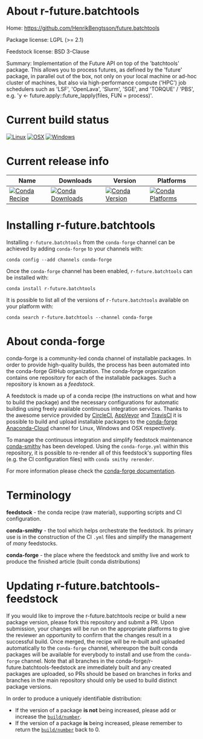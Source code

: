 About r-future.batchtools
=========================

Home: https://github.com/HenrikBengtsson/future.batchtools

Package license: LGPL (>= 2.1)

Feedstock license: BSD 3-Clause

Summary: Implementation of the Future API on top of the 'batchtools' package. This allows you to process futures, as defined by the 'future' package, in parallel out of the box, not only on your local machine or ad-hoc cluster of machines, but also via high-performance compute ('HPC') job schedulers such as 'LSF', 'OpenLava', 'Slurm', 'SGE', and 'TORQUE' / 'PBS', e.g. 'y <- future.apply::future_lapply(files, FUN = process)'.



Current build status
====================

[![Linux](https://img.shields.io/circleci/project/github/conda-forge/r-future.batchtools-feedstock/master.svg?label=Linux)](https://circleci.com/gh/conda-forge/r-future.batchtools-feedstock)
[![OSX](https://img.shields.io/travis/conda-forge/r-future.batchtools-feedstock/master.svg?label=macOS)](https://travis-ci.org/conda-forge/r-future.batchtools-feedstock)
[![Windows](https://img.shields.io/appveyor/ci/conda-forge/r-future.batchtools-feedstock/master.svg?label=Windows)](https://ci.appveyor.com/project/conda-forge/r-future-batchtools-feedstock/branch/master)

Current release info
====================

| Name | Downloads | Version | Platforms |
| --- | --- | --- | --- |
| [![Conda Recipe](https://img.shields.io/badge/recipe-r--future.batchtools-green.svg)](https://anaconda.org/conda-forge/r-future.batchtools) | [![Conda Downloads](https://img.shields.io/conda/dn/conda-forge/r-future.batchtools.svg)](https://anaconda.org/conda-forge/r-future.batchtools) | [![Conda Version](https://img.shields.io/conda/vn/conda-forge/r-future.batchtools.svg)](https://anaconda.org/conda-forge/r-future.batchtools) | [![Conda Platforms](https://img.shields.io/conda/pn/conda-forge/r-future.batchtools.svg)](https://anaconda.org/conda-forge/r-future.batchtools) |

Installing r-future.batchtools
==============================

Installing `r-future.batchtools` from the `conda-forge` channel can be achieved by adding `conda-forge` to your channels with:

```
conda config --add channels conda-forge
```

Once the `conda-forge` channel has been enabled, `r-future.batchtools` can be installed with:

```
conda install r-future.batchtools
```

It is possible to list all of the versions of `r-future.batchtools` available on your platform with:

```
conda search r-future.batchtools --channel conda-forge
```


About conda-forge
=================

conda-forge is a community-led conda channel of installable packages.
In order to provide high-quality builds, the process has been automated into the
conda-forge GitHub organization. The conda-forge organization contains one repository
for each of the installable packages. Such a repository is known as a *feedstock*.

A feedstock is made up of a conda recipe (the instructions on what and how to build
the package) and the necessary configurations for automatic building using freely
available continuous integration services. Thanks to the awesome service provided by
[CircleCI](https://circleci.com/), [AppVeyor](https://www.appveyor.com/)
and [TravisCI](https://travis-ci.org/) it is possible to build and upload installable
packages to the [conda-forge](https://anaconda.org/conda-forge)
[Anaconda-Cloud](https://anaconda.org/) channel for Linux, Windows and OSX respectively.

To manage the continuous integration and simplify feedstock maintenance
[conda-smithy](https://github.com/conda-forge/conda-smithy) has been developed.
Using the ``conda-forge.yml`` within this repository, it is possible to re-render all of
this feedstock's supporting files (e.g. the CI configuration files) with ``conda smithy rerender``.

For more information please check the [conda-forge documentation](https://conda-forge.org/docs/).

Terminology
===========

**feedstock** - the conda recipe (raw material), supporting scripts and CI configuration.

**conda-smithy** - the tool which helps orchestrate the feedstock.
                   Its primary use is in the construction of the CI ``.yml`` files
                   and simplify the management of *many* feedstocks.

**conda-forge** - the place where the feedstock and smithy live and work to
                  produce the finished article (built conda distributions)


Updating r-future.batchtools-feedstock
======================================

If you would like to improve the r-future.batchtools recipe or build a new
package version, please fork this repository and submit a PR. Upon submission,
your changes will be run on the appropriate platforms to give the reviewer an
opportunity to confirm that the changes result in a successful build. Once
merged, the recipe will be re-built and uploaded automatically to the
`conda-forge` channel, whereupon the built conda packages will be available for
everybody to install and use from the `conda-forge` channel.
Note that all branches in the conda-forge/r-future.batchtools-feedstock are
immediately built and any created packages are uploaded, so PRs should be based
on branches in forks and branches in the main repository should only be used to
build distinct package versions.

In order to produce a uniquely identifiable distribution:
 * If the version of a package **is not** being increased, please add or increase
   the [``build/number``](https://conda.io/docs/user-guide/tasks/build-packages/define-metadata.html#build-number-and-string).
 * If the version of a package **is** being increased, please remember to return
   the [``build/number``](https://conda.io/docs/user-guide/tasks/build-packages/define-metadata.html#build-number-and-string)
   back to 0.
